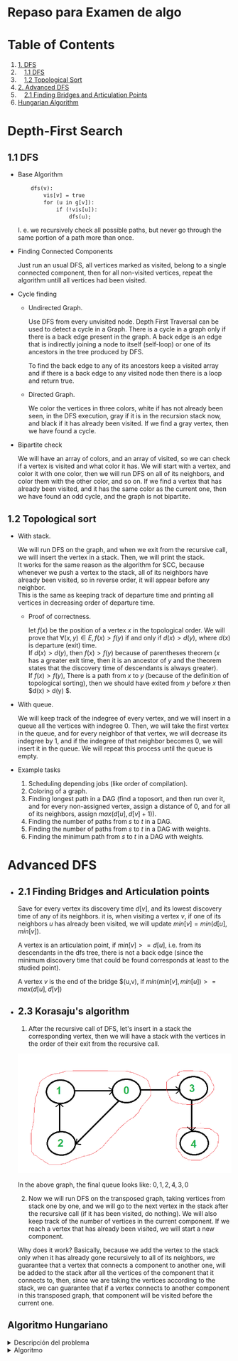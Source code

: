 # Repaso para Examen de algo

# Table of Contents
1. [1. DFS](#depth-first-search) 
2. &emsp;[1.1 DFS](#11-dfs)
2. &emsp;[1.2 Topological Sort](#12-topological-sort)
3. [2. Advanced DFS](#advanced-dfs)
4. &emsp;[2.1 Finding Bridges and Articulation Points](#21-finding-bridges-and-articulation-points)
3. [Hungarian Algorithm](#algoritmo-hungariano)

# Depth-First Search

## 1.1 DFS

- Base Algorithm

    ```
        dfs(v):
            vis[v] = true
            for (u in g[v]):
                if (!vis[u]):
                    dfs(u);
    ```
    I. e. we recursively check all possible paths, but never go through the same portion of a path more than once.

- Finding Connected Components

    Just run an usual DFS, all vertices marked as visited, belong to a single connected component, then for all non-visited vertices, repeat the algorithm untill all vertices had been visited.
    

- Cycle finding

    - Undirected Graph.

        Use DFS from every unvisited node. Depth First Traversal can be used to detect a cycle in a Graph. There is a cycle in a graph only if there is a back edge present in the graph. A back edge is an edge that is indirectly joining a node to itself (self-loop) or one of its ancestors in the tree produced by DFS. 

        To find the back edge to any of its ancestors keep a visited array and if there is a back edge to any visited node then there is a loop and return true.

    - Directed Graph.

        We color the vertices in three colors, white if has not already been seen, in the DFS execution, gray if it is in the recursion stack now, and black if it has already been visited. If we find a gray vertex, then we have found a cycle.

- Bipartite check

    We will have an array of colors, and an array of visited, so we can check if a vertex is visited and what color it has. We will start with a vertex, and color it with one color, then we will run DFS on all of its neighbors, and color them with the other color, and so on. If we find a vertex that has already been visited, and it has the same color as the current one, then we have found an odd cycle, and the graph is not bipartite.

## 1.2 Topological sort

- With stack.

    We will run DFS on the graph, and when we exit from the recursive call, we will insert the vertex in a stack. Then, we will print the stack.  
    It works for the same reason as the algorithm for SCC, because whenever we push a vertex to the stack, all of its neighbors have already been visited, 
    so in reverse order, it will appear before any neighbor.  
    This is the same as keeping track of departure time and printing all vertices in
    decreasing order of departure time.  

    - Proof of correctness.
    
        let $f(x)$ be the position of a vertex $x$ in the topological order.
        We will prove that $\forall{(x, y) \in E}, f(x) > f(y)$ if and only if $d(x) > d(y)$, where $d(x)$ is departure (exit) time.  
        If $d(x) > d(y)$, then $f(x) > f(y)$ because of parentheses theorem ($x$ has a greater exit time, then it is an ancestor of $y$ and the theorem states that the discovery time of descendants is always greater).  
        If $f(x) > f(y)$, There is a path from $x$ to $y$ (because of the definition of topological sorting), then we should have exited from $y$ before $x$ then $d(x) > d(y) $.




- With queue.

    We will keep track of the indegree of every vertex, and we will insert in a queue all the vertices with indegree 0. Then, we will take the first vertex in the queue, and for every neighbor of that vertex, we will decrease its indegree by 1, and if the indegree of that neighbor becomes 0, we will insert it in the queue. We will repeat this process until the queue is empty.

- Example tasks

    1. Scheduling depending jobs (like order of compilation).  
    2. Coloring of a graph.  
    3. Finding longest path in a DAG (find a toposort, and then run over it, and for every non-assigned vertex, assign a distance of $0$, and for all of its neighbors, assign $max(d[u], d[v] + 1)$).
    4. Finding the number of paths from $s$ to $t$ in a DAG.
    5. Finding the number of paths from $s$ to $t$ in a DAG with weights.  
    6. Finding the minimum path from $s$ to $t$ in a DAG with weights.

# Advanced DFS

- ## 2.1 Finding Bridges and Articulation points

    Save for every vertex its discovery time $d[v]$, and its lowest discovery time of any of its neighbors. it is, when visiting a vertex $v$, if one of its neighbors $u$ has already been visited, we will update $min[v] = min(d[u], min[v])$.
    
    A vertex is an articulation point, if $min[v] >= d[u]$, i.e. from its descendants in the dfs tree, there is not a back edge (since the minimum discovery time that could be found corresponds at least to the studied point).

    A vertex $v$ is the end of the bridge $(u,v), if $min(min[v], min[u]) >= max(d[u], d[v])$
    
- ## 2.3 Korasaju's algorithm

    1. After the recursive call of DFS, let's insert in a stack the corresponding vertex, then we will have a stack with the vertices in the order of their exit from the recursive call.  


    ![Example graph with two SCCs](SCC.png)

    In the above graph, the final queue looks like: $0,1, 2, 4, 3, 0$  
    
    2. Now we will run DFS on the transposed graph, taking vertices from stack one by one, and we will go to the next vertex in the stack after the recursive call (if it has been visited, do nothing). We will also keep track of the number of vertices in the current component. If we reach a vertex that has already been visited, we will start a new component.  

    Why does it work? Basically, because we add the vertex to the stack only when it has already gone recursively to all of its neighbors, we guarantee that a vertex that connects a component to another one, will be added to the stack after all the vertices of the component that it connects to, then, since we are taking the vertices according to the stack, we can guarantee that if a vertex connects to another component in this transposed graph, that component will be visited before the current one.

## Algoritmo Hungariano

<details>
    <summary>Descripción del problema</summary>

    Hay un conjunto de tareas, que las pueden ejecutar todos los agentes disponibles (la misma cantidad de agentes que de tareas, osea una matriz cuadrada), pero cada uno cobra un precio distinto por cada tarea, distribuir las tareas tal que cada agente tenga una sola tarea, y el precio total sea el menor posible.
</details>
    
<details>
    <summary>Algoritmo</summary>

    1. A cada fila de la matriz le restamos el menor elemento en ella
    2. A cada columna le restamos el menor elemento en ella
    3. Cubrimos con el mínimo número posible de líneas, las filas y columnas que contienen un cero (Osea, si conviene más cubrir con una línea horizontal o vertical para cada celda no cubierta)
    4. Si el número de líneas que se usaron es n, entonces solo hace falta repartir cada tarea (Osea, darsela a un agente, solo si en esa celda hay un cero, y repartirlas tal que a cada agente le toque una tarea)
    5. Si el número de líneas que se usaron no es n, buscar el menor valor que no está cubierto por una línea y restárselo a todas las filas **des**cubiertas, y sumarlo a todas las filas cubiertas y repetir desde el paso 3.
</details>
 

